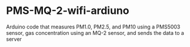 # PMS-MQ-2-wifi-ardiuno
Arduino code that measures PM1.0, PM2.5, and PM10 using a PMS5003 sensor, gas concentration using an MQ-2 sensor, and sends the data to a server
